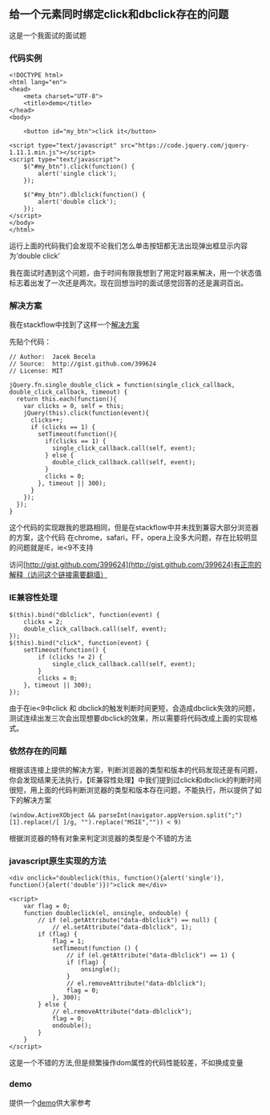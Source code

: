 ## 给一个元素同时绑定click和dbclick存在的问题

这是一个我面试的面试题

### 代码实例

	<!DOCTYPE html>
	<html lang="en">
	<head>
		<meta charset="UTF-8">
		<title>demo</title>
	</head>
	<body>

		<button id="my_btn">click it</button>

	<script type="text/javascript" src="https://code.jquery.com/jquery-1.11.1.min.js"></script>
	<script type="text/javascript">
		$("#my_btn").click(function() { 
	        alert('single click');
	    });

		$("#my_btn").dblclick(function() {
	        alert('double click');
	    });
	</script>
	</body>
	</html>

运行上面的代码我们会发现不论我们怎么单击按钮都无法出现弹出框显示内容为‘double click’

我在面试时遇到这个问题，由于时间有限我想到了用定时器来解决，用一个状态值标志着出发了一次还是两次。现在回想当时的面试感觉回答的还是漏洞百出。

### 解决方案

我在stackflow中找到了这样一个[解决方案](https://stackoverflow.com/questions/5497073/how-to-differentiate-single-click-event-and-double-click-event)

先贴个代码：

	// Author:  Jacek Becela
	// Source:  http://gist.github.com/399624
	// License: MIT

	jQuery.fn.single_double_click = function(single_click_callback, double_click_callback, timeout) {
	  return this.each(function(){
	    var clicks = 0, self = this;
	    jQuery(this).click(function(event){
	      clicks++;
	      if (clicks == 1) {
	        setTimeout(function(){
	          if(clicks == 1) {
	            single_click_callback.call(self, event);
	          } else {
	            double_click_callback.call(self, event);
	          }
	          clicks = 0;
	        }, timeout || 300);
	      }
	    });
	  });
	}

这个代码的实现跟我的思路相同，但是在stackflow中并未找到兼容大部分浏览器的方案，这个代码 在chrome，safari，FF，opera上没多大问题，存在比较明显的问题就是IE，ie<9不支持

访问[http://gist.github.com/399624](http://gist.github.com/399624)有正宗的解释（访问这个链接需要翻墙）

### IE兼容性处理

	$(this).bind("dblclick", function(event) {
        clicks = 2;
        double_click_callback.call(self, event);
    });
    $(this).bind("click", function(event) {
        setTimeout(function() {
            if (clicks != 2) {
                single_click_callback.call(self, event);
            }
            clicks = 0;
        }, timeout || 300);
    });

由于在ie<9中click 和 dbclick的触发判断时间更短，会造成dbclick失效的问题，测试连续出发三次会出现想要dbclick的效果，所以需要将代码改成上面的实现格式。

### 依然存在的问题

根据该连接上提供的解决方案，判断浏览器的类型和版本的代码发现还是有问题，你会发现结果无法执行，【IE兼容性处理】中我们提到过click和dbclick的判断时间很短，用上面的代码判断浏览器的类型和版本存在问题，不能执行，所以提供了如下的解决方案

	(window.ActiveXObject && parseInt(navigator.appVersion.split(";")[1].replace(/[ ]/g, "").replace("MSIE","")) < 9)

根据浏览器的特有对象来判定浏览器的类型是个不错的方法

### javascript原生实现的方法

	<div onclick="doubleclick(this, function(){alert('single')}, function(){alert('double')})">click me</div>

    <script>
    	var flag = 0;
        function doubleclick(el, onsingle, ondouble) {
            // if (el.getAttribute("data-dblclick") == null) {
                // el.setAttribute("data-dblclick", 1);
            if (flag) {
				flag = 1;
                setTimeout(function () {
                    // if (el.getAttribute("data-dblclick") == 1) {
                    if (flag) {
                        onsingle();
                    }
                    // el.removeAttribute("data-dblclick");
                    flag = 0;
                }, 300);
            } else {
                // el.removeAttribute("data-dblclick");
                flag = 0;
                ondouble();
            }
        }
    </script>

这是一个不错的方法,但是频繁操作dom属性的代码性能较差，不如换成变量

### demo

提供一个[demo](https://github.com/lvzhenbang/article/blob/master/js/demo/single_double_click.html)供大家参考
